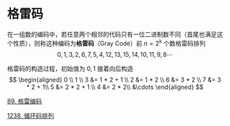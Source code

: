 # 格雷码

在一组数的编码中，若任意两个相邻的代码只有一位二进制数不同（首尾也满足这个性质），则称这种编码为**格雷码**（Gray Code）前 $n = 2^k$ 个数格雷码排列
$$
0, 1, 3, 2, 6, 7, 5, 4, 12, 13, 15, 14, 10, 11, 9, 8{\cdots}
$$




格雷码的构造过程，初始值为 $0, 1$ 接着向后构造
$$
\begin{aligned}
0 \\
1 \\
3 &= 1 * 2 + 1 \\
2 &= 1 * 2 \\
6 &= 3 * 2 \\
7 &= 3 * 2 + 1\\
5 &= 2 * 2 + 1 \\
4 &= 2 * 2\\
&\cdots
\end{aligned}
$$


[89. 格雷编码](https://leetcode.cn/problems/gray-code/)

[1238. 循环码排列](https://leetcode.cn/problems/circular-permutation-in-binary-representation/)

